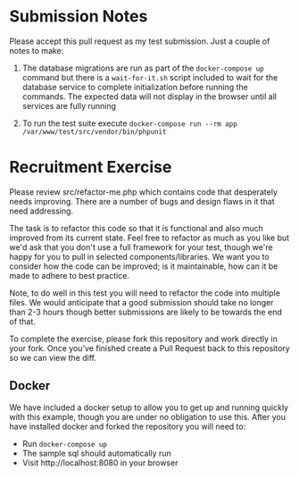 # Submission Notes
Please accept this pull request as my test submission. Just a couple of notes to make:

1) The database migrations are run as part of the `docker-compose up` command but there is a `wait-for-it.sh` script
included to wait for the database service to complete initialization before running the commands. The expected data will
not display in the browser until all services are fully running

2) To run the test suite execute `docker-compose run --rm app /var/www/test/src/vendor/bin/phpunit`

# Recruitment Exercise
Please review src/refactor-me.php which contains code that desperately needs improving.  There are a number of bugs and design flaws in it that need addressing.

The task is to refactor this code so that it is functional and also much improved from its current state.  Feel free to refactor as much as you like but we'd ask that you don't use a full framework for your test, though we're happy for you to pull in selected components/libraries.  We want you to consider how the code can be improved; is it maintainable, how can it be made to adhere to best practice. 

Note, to do well in this test you will need to refactor the code into multiple files.  We would anticipate that a good submission should take no longer than 2-3 hours though better submissions are likely to be towards the end of that.

To complete the exercise, please fork this repository and work directly in your fork. Once you've finished create a Pull Request back to this repository so we can view the diff.

## Docker
We have included a docker setup to allow you to get up and running quickly with this example, though you are under no obligation to use this.  After you have installed docker and forked the repository you will need to:

* Run `docker-compose up` 
* The sample sql should automatically run 
* Visit http://localhost:8080 in your browser